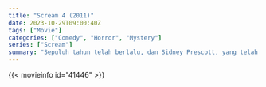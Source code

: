 ```yaml
---
title: "Scream 4 (2011)"
date: 2023-10-29T09:00:40Z
tags: ["Movie"]
categories: ["Comedy", "Horror", "Mystery"]
series: ["Scream"]
summary: "Sepuluh tahun telah berlalu, dan Sidney Prescott, yang telah bangkit kembali berkat tulisannya, dikunjungi oleh Ghostface Killer."
---
```


<mux-player stream-type="on-demand"
src="https://kp3d-my.sharepoint.com/personal/ryoo_kp3d_onmicrosoft_com/_layouts/15/download.aspx?share=EUyvZTbrgcZPnbYcmA3Nmy8BmgWswd6rJpHiRv4bGZl3jw" prefer-playback="mse" controls>

</mux-player>


{{< movieinfo id="41446" >}}

<script src="https://cdn.jsdelivr.net/npm/@mux/mux-player"></script>

 <script type="application/ld+json ">
{
"@context": "https://schema.org/",
"@type": "VideoObject",
"name": "Scream 4 (2011)",
"contentUrl": "https://stream.mux.com/8r5a2XOijj00XAr0002lwmgA02yriL02zEXdA4KyMsSCacYA.m3u8",
"thumbnailUrl": "https://www.themoviedb.org/t/p/original/aYK475pYmjFfqsutcpE49RVWY7x.jpg?width=314&fit_mode=preserve&time=25",
"uploadDate": "2023-10-29T09:00:40Z",
}

</script>